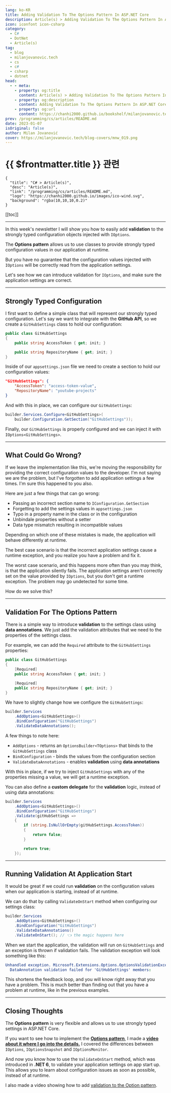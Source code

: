 ```yaml
---
lang: ko-KR
title: Adding Validation To The Options Pattern In ASP.NET Core
description: Article(s) > Adding Validation To The Options Pattern In ASP.NET Core
icon: iconfont icon-csharp
category: 
  - C#
  - DotNet
  - Article(s)
tag: 
  - blog
  - milanjovanovic.tech
  - cs
  - c#
  - csharp
  - dotnet
head:
  - - meta:
    - property: og:title
      content: Article(s) > Adding Validation To The Options Pattern In ASP.NET Core
    - property: og:description
      content: Adding Validation To The Options Pattern In ASP.NET Core
    - property: og:url
      content: https://chanhi2000.github.io/bookshelf/milanjovanovic.tech/adding-validation-to-the-options-pattern-in-asp-net-core.html
prev: /programming/cs/articles/README.md
date: 2023-01-07
isOriginal: false
author: Milan Jovanović
cover: https://milanjovanovic.tech/blog-covers/mnw_019.png
---
```


# {{ $frontmatter.title }} 관련

```component VPCard
{
  "title": "C# > Article(s)",
  "desc": "Article(s)",
  "link": "/programming/cs/articles/README.md",
  "logo": "https://chanhi2000.github.io/images/ico-wind.svg",
  "background": "rgba(10,10,10,0.2)"
}
```

[[toc]]

---

<SiteInfo
  name="Adding Validation To The Options Pattern In ASP.NET Core"
  desc="In this week's newsletter I will show you how to easily add validation the strongly-typed configuration objects injected with IOptions. The Options pattern allows us to use classes to provide strongly-typed configuration values in our application at runtime. But you have no guarantee that the configuration values injected with IOptions will be correctly read from the application settings. Let's see how we can introduce validation for our IOptions and make sure the application settings are correct."
  url="https://milanjovanovic.tech/blog/adding-validation-to-the-options-pattern-in-asp-net-core/"
  logo="https://milanjovanovic.tech/profile_favicon.png"
  preview="https://milanjovanovic.tech/blog-covers/mnw_019.png"/>

In this week's newsletter I will show you how to easily add **validation** to the strongly typed configuration objects injected with `IOptions`.

The **Options pattern** allows us to use classes to provide strongly typed configuration values in our application at runtime.

But you have no guarantee that the configuration values injected with `IOptions` will be correctly read from the application settings.

Let's see how we can introduce validation for `IOptions`, and make sure the application settings are correct.

---

## Strongly Typed Configuration

I first want to define a simple class that will represent our strongly typed configuration. Let's say we want to integrate with the **GitHub API**, so we create a `GitHubSettings` class to hold our configuration:

```cs
public class GitHubSettings
{
    public string AccessToken { get; init; }

    public string RepositoryName { get; init; }
}
```

Inside of our <VPIcon icon="iconfont icon-json"/>`appsettings.json` file we need to create a section to hold our configuration values:

```json
"GitHubSettings": {
    "AccessToken": "access-token-value",
    "RepositoryName": "youtube-projects"
}
```

And with this in place, we can configure our `GitHubSettings`:

```cs
builder.Services.Configure<GitHubSettings>(
    builder.Configuration.GetSection("GitHubSettings"));
```

Finally, our `GitHubSettings` is properly configured and we can inject it with `IOptions<GitHubSettings>`.

---

## What Could Go Wrong?

If we leave the implementation like this, we're moving the responsibility for providing the correct configuration values to the developer. I'm not saying we are the problem, but I've forgotten to add application settings a few times. I'm sure this happened to you also.

Here are just a few things that can go wrong:

- Passing an incorrect section name to `IConfiguration.GetSection`
- Forgetting to add the settings values in <VPIcon icon="iconfont icon-json"/>`appsettings.json`
- Typo in a property name in the class or in the configuration
- Unbindale properties without a setter
- Data type mismatch resulting in incompatible values

Depending on which one of these mistakes is made, the application will behave differently at runtime.

The best case scenario is that the incorrect application settings cause a runtime exception, and you realize you have a problem and fix it.

The worst case scenario, and this happens more often than you may think, is that the application silently fails. The application settings aren't correctly set on the value provided by `IOptions`, but you don't get a runtime exception. The problem may go undetected for some time.

How do we solve this?

---

## Validation For The Options Pattern

There is a simple way to introduce **validation** to the settings class
 using **data annotations**. We just add the validation attributes that
 we need to the properties of the settings class.

For example, we can add the `Required` attribute to the `GitHubSettings` properties:

```cs
public class GitHubSettings
{
    [Required]
    public string AccessToken { get; init; }

    [Required]
    public string RepositoryName { get; init; }
}
```

We have to slightly change how we configure the `GitHubSettings`:

```cs
builder.Services
    .AddOptions<GitHubSettings>()
    .BindConfiguration("GitHubSettings")
    .ValidateDataAnnotations();
```

A few things to note here:

- `AddOptions` - returns an `OptionsBuilder<TOptions>` that binds to the `GitHubSettings` class
- `BindConfiguration` - binds the values from the configuration section
- `ValidateDataAnnotations` - enables **validation** using **data annotations**

With this in place, if we try to inject `GitHubSettings` with any of the properties missing a value, we will get a runtime exception.

You can also define a **custom delegate** for the **validation** logic, instead of using data annotations:

```cs
builder.Services
    .AddOptions<GitHubSettings>()
    .BindConfiguration("GitHubSettings")
    .Validate(gitHubSettings =>
    {
        if (string.IsNullOrEmpty(gitHubSettings.AccessToken))
        {
            return false;
        }

        return true;
    });
```

---

## Running Validation At Application Start

It would be great if we could run **validation** on the configuration values when our application is starting, instead of at runtime.

We can do that by calling `ValidateOnStart` method when configuring our settings class:

```cs
builder.Services
    .AddOptions<GitHubSettings>()
    .BindConfiguration("GitHubSettings")
    .ValidateDataAnnotations()
    .ValidateOnStart(); // 👈 the magic happens here
```

When we start the application, the validation will run on `GitHubSettings` and an exception is thrown if validation fails. The validation exception will look something like this:

```yaml
Unhandled exception. Microsoft.Extensions.Options.OptionsValidationException:
  DataAnnotation validation failed for 'GitHubSettings' members:
```

This shortens the feedback loop, and you will know right away that you have a problem. This is much better than finding out that you have a problem at runtime, like in the previous examples.

---

## Closing Thoughts

The **Options pattern** is very flexible and allows us to use strongly typed settings in ASP.NET Core.

If you want to see how to implement the [<VPIcon icon="fa-brands fa-youtube"/>**Options pattern**](https://youtu.be/wxYt0motww0), I made a [<VPIcon icon="fa-brands fa-youtube"/>**video about it where I go into the details.**](https://youtu.be/wxYt0motww0) I covered the differences between `IOptions`, `IOptionsSnapshot` and `IOptionsMonitor`.

<VidStack src="youtube/wxYt0motww0" />

And now you know how to use the `ValidateOnStart` method, which was introduced in **.NET 6**, to validate your application settings on app start up. This allows you to learn about configuration issues as soon as possible, instead of at runtime.

I also made a video showing how to add [<VPIcon icon="fa-brands fa-youtube"/>validation to the Option pattern](https://youtu.be/qRruEdjNVNE).

<VidStack src="youtube/qRruEdjNVNE" />

